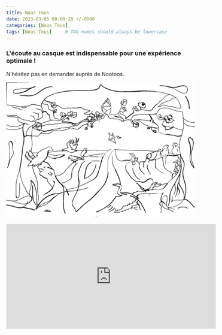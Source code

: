 ```yaml
---
title: Nous Tous
date: 2023-03-05 00:00:20 +/-0000
categories: [Nous Tous]
tags: [Nous Tous]     # TAG names should always be lowercase
---
```


### L'écoute au casque est indispensable pour une expérience optimale !
N'hésitez pas en demander auprès de Nootoos.

![Nous Tous](/assets/img/tableaux/NousTous.png)

<CENTER>

<iframe width="560" height="280" src="https://www.bandlab.com/embed/shout/?id=11c2564a6470ea11a94c0003ffd19c0f_a8015d1eb09e4752af5f0ec83e9e17cd" frameborder="0" allowfullscreen></iframe>

</CENTER>

